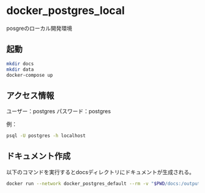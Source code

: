 # docker_postgres_local
posgreのローカル開発環境

## 起動

```bash
mkdir docs
mkdir data
docker-compose up
```

## アクセス情報

ユーザー：postgres
パスワード：postgres

例：
```bash
psql -U postgres -h localhost
```

## ドキュメント作成

以下のコマンドを実行するとdocsディレクトリにドキュメントが生成される。

```bash
docker run --network docker_postgres_default --rm -v "$PWD/docs:/output" -v "$PWD/schemaspy.properties:/schemaspy.properties" schemaspy/schemaspy:latest
```
